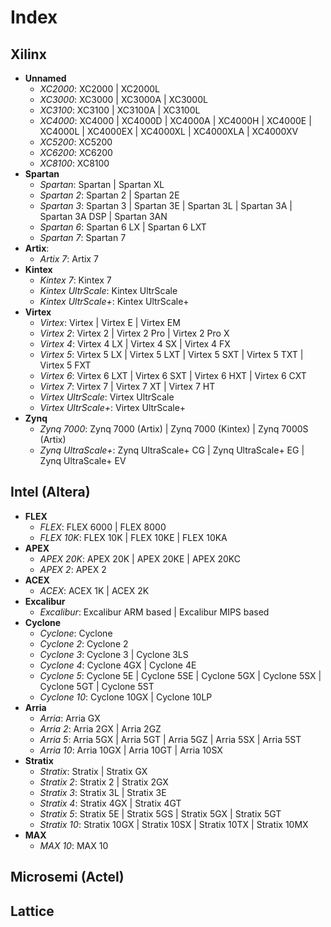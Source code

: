# Index

## Xilinx

* **Unnamed**
  * *XC2000*: XC2000 | XC2000L
  * *XC3000*: XC3000 | XC3000A | XC3000L
  * *XC3100*: XC3100 | XC3100A | XC3100L
  * *XC4000*: XC4000 | XC4000D | XC4000A | XC4000H | XC4000E | XC4000L | XC4000EX | XC4000XL | XC4000XLA | XC4000XV
  * *XC5200*: XC5200
  * *XC6200*: XC6200
  * *XC8100*: XC8100
* **Spartan**
  * *Spartan*: Spartan | Spartan XL
  * *Spartan 2*: Spartan 2 | Spartan 2E
  * *Spartan 3*: Spartan 3 | Spartan 3E | Spartan 3L | Spartan 3A | Spartan 3A DSP | Spartan 3AN
  * *Spartan 6*: Spartan 6 LX | Spartan 6 LXT
  * *Spartan 7*: Spartan 7
* **Artix**:
  * *Artix 7*: Artix 7
* **Kintex**
  * *Kintex 7*: Kintex 7
  * *Kintex UltrScale*: Kintex UltrScale
  * *Kintex UltrScale+*: Kintex UltrScale+
* **Virtex**
  * *Virtex*: Virtex | Virtex E | Virtex EM
  * *Virtex 2*: Virtex 2 | Virtex 2 Pro | Virtex 2 Pro X
  * *Virtex 4*: Virtex 4 LX | Virtex 4 SX | Virtex 4 FX
  * *Virtex 5*: Virtex 5 LX | Virtex 5 LXT | Virtex 5 SXT | Virtex 5 TXT | Virtex 5 FXT
  * *Virtex 6*: Virtex 6 LXT | Virtex 6 SXT | Virtex 6 HXT | Virtex 6 CXT
  * *Virtex 7*: Virtex 7 | Virtex 7 XT | Virtex 7 HT
  * *Virtex UltrScale*: Virtex UltrScale
  * *Virtex UltrScale+*:  Virtex UltrScale+
* **Zynq**
  * *Zynq 7000*: Zynq 7000 (Artix) | Zynq 7000 (Kintex) | Zynq 7000S (Artix)
  * *Zynq UltraScale+*: Zynq UltraScale+ CG | Zynq UltraScale+ EG | Zynq UltraScale+ EV

## Intel (Altera)

* **FLEX**
  * *FLEX*: FLEX 6000 | FLEX 8000
  * *FLEX 10K*: FLEX 10K | FLEX 10KE | FLEX 10KA
* **APEX**
  * *APEX 20K*: APEX 20K | APEX 20KE | APEX 20KC
  * *APEX 2*: APEX 2
* **ACEX**
  * *ACEX*: ACEX 1K | ACEX 2K
* **Excalibur**
  * *Excalibur*: Excalibur ARM based | Excalibur MIPS based
* **Cyclone**
  * *Cyclone*: Cyclone
  * *Cyclone 2*: Cyclone 2
  * *Cyclone 3*: Cyclone 3 | Cyclone 3LS
  * *Cyclone 4*: Cyclone 4GX | Cyclone 4E
  * *Cyclone 5*: Cyclone 5E | Cyclone 5SE | Cyclone 5GX | Cyclone 5SX | Cyclone 5GT | Cyclone 5ST
  * *Cyclone 10*: Cyclone 10GX | Cyclone 10LP
* **Arria**
  * *Arria*: Arria GX
  * *Arria 2*: Arria 2GX | Arria 2GZ
  * *Arria 5*: Arria 5GX | Arria 5GT | Arria 5GZ | Arria 5SX | Arria 5ST
  * *Arria 10*: Arria 10GX | Arria 10GT | Arria 10SX
* **Stratix**
  * *Stratix*: Stratix | Stratix GX
  * *Stratix 2*: Stratix 2 | Stratix 2GX
  * *Stratix 3*: Stratix 3L | Stratix 3E
  * *Stratix 4*: Stratix 4GX | Stratix 4GT
  * *Stratix 5*: Stratix 5E | Stratix 5GS | Stratix 5GX | Stratix 5GT
  * *Stratix 10*: Stratix 10GX | Stratix 10SX | Stratix 10TX | Stratix 10MX
* **MAX**
  * *MAX 10*: MAX 10

## Microsemi (Actel)

## Lattice
